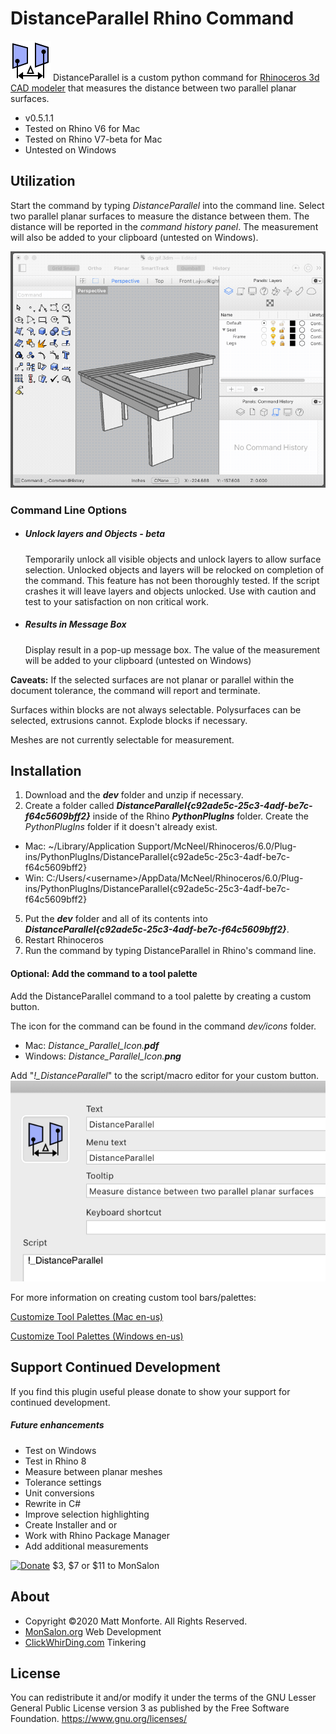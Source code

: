 # DistanceParallel Rhino Command
![icons_](/dev/icons/Distance_Parallel_Icon.png)
DistanceParallel is a custom python command for [Rhinoceros 3d CAD modeler](https://www.rhino3d.com) that measures the distance between two parallel planar surfaces.

* v0.5.1.1
* Tested on Rhino V6 for Mac
* Tested on Rhino V7-beta for Mac
* Untested on Windows

## Utilization
Start the command by typing _DistanceParallel_ into the command line. Select two parallel planar surfaces to measure the distance between them. The distance will be reported in the _command history panel_. The measurement will also be added to your clipboard (untested on Windows).

![animated gif](/assets/DistanceParallel-Usage1.gif?raw=true)

### Command Line Options
* ##### Unlock layers and Objects - beta
  Temporarily unlock all visible objects and unlock layers to allow surface selection. Unlocked objects and layers will be relocked on completion of the command. This feature has not been thoroughly tested. If the script crashes it will leave layers and objects unlocked. Use with caution and test to your satisfaction on non critical work.
* ##### Results in Message Box
  Display result in a pop-up message box. The value of the measurement will be added to your clipboard (untested on Windows)

**Caveats:**
If the selected surfaces are not planar or parallel within the document tolerance, the command will report and terminate.

Surfaces within blocks are not always selectable. Polysurfaces can be selected, extrusions cannot. Explode blocks if necessary.

Meshes are not currently selectable for measurement.

## Installation
1. Download and the _**dev**_ folder and unzip if necessary.
2. Create a folder called _**DistanceParallel{c92ade5c-25c3-4adf-be7c-f64c5609bff2}**_ inside of the Rhino _**PythonPlugIns**_ folder. Create the _PythonPlugIns_ folder if it doesn't already exist.
  * Mac: ~/Library/Application Support/McNeel/Rhinoceros/6.0/Plug-ins/PythonPlugIns/DistanceParallel{c92ade5c-25c3-4adf-be7c-f64c5609bff2}
  * Win: C:/Users/\<username\>/AppData/McNeel/Rhinoceros/6.0/Plug-ins/PythonPlugIns/DistanceParallel{c92ade5c-25c3-4adf-be7c-f64c5609bff2}

5. Put the _**dev**_ folder and all of its contents into _**DistanceParallel{c92ade5c-25c3-4adf-be7c-f64c5609bff2}**_.
4. Restart Rhinoceros
5. Run the command by typing DistanceParallel in Rhino's command line.

#### Optional: Add the command to a tool palette
Add the DistanceParallel command to a tool palette by creating a custom button.

The icon for the command can be found in the command _dev/icons_ folder.
* Mac: _Distance_Parallel_Icon.**pdf**_
* Windows: _Distance_Parallel_Icon.**png**_

Add "_!\_DistanceParallel_" to the script/macro editor for your custom button.
![](/assets/DistanceParallel_Button_Script.png?raw=true)

For more information on creating custom tool bars/palettes:

[Customize Tool Palettes (Mac en-us)](https://docs.mcneel.com/rhino/6mac/help/en-us/index.htm#macpreferencesandsettings/commands.htm)

[Customize Tool Palettes (Windows en-us)](https://docs.mcneel.com/rhino/7/help/en-us/index.htm#toolbarsandmenus/customize_toolbars.htm)

## Support Continued Development
If you find this plugin useful please donate to show your support for continued development.

##### Future enhancements
* Test on Windows
* Test in Rhino 8
* Measure between planar meshes
* Tolerance settings
* Unit conversions
* Rewrite in C#
* Improve selection highlighting
* Create Installer and or
* Work with Rhino Package Manager
* Add additional measurements

[![Donate](https://www.paypalobjects.com/en_US/i/btn/btn_donate_LG.gif)](https://www.paypal.com/donate?hosted_button_id=ME5KQ5YZJ9VM2)
\$3, \$7 or \$11 to MonSalon

## About
* Copyright ©2020 Matt Monforte. All Rights Reserved.
* [MonSalon.org](https://monsalon.org) Web Development
* [ClickWhirDing.com](https://ClickWhirDing.com) Tinkering

## License
You can redistribute it and/or modify it under the terms of the GNU Lesser General Public License version 3 as published by the Free Software Foundation. https://www.gnu.org/licenses/
